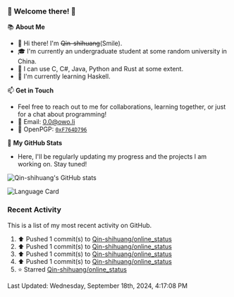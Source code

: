 ### 🌟 Welcome there! 🌟

📚 **About Me**
- 👋 Hi there! I'm ~~Qin-shihuang~~(Smile).
- 🎓 I'm currently an undergraduate student at some random university in China.
- 🚀 I can use C, C#, Java, Python and Rust at some extent.
- 🌱 I'm currently learning Haskell.

📫 **Get in Touch**
- Feel free to reach out to me for collaborations, learning together, or just for a chat about programming!
- 📩 Email: 0.0@owo.li
- 🔑 OpenPGP: [`0xF764D796`](https://keys.openpgp.org/vks/v1/by-fingerprint/99D5AF94A1585E16E14895EFBF6C0BF4F764D796)


📝 **My GitHub Stats**
- Here, I'll be regularly updating my progress and the projects I am working on. Stay tuned!

![Qin-shihuang's GitHub stats](https://github-readme-stats.vercel.app/api?username=Qin-shihuang&show_icons=true)

![Language Card](https://github-readme-stats.vercel.app/api/top-langs/?username=Qin-shihuang)
### Recent Activity

This is a list of my most recent activity on GitHub.

<!--RECENT_ACTIVITY:start-->
1. ⬆️ Pushed 1 commit(s) to [Qin-shihuang/online_status](https://github.com/Qin-shihuang/online_status)<br>
2. ⬆️ Pushed 1 commit(s) to [Qin-shihuang/online_status](https://github.com/Qin-shihuang/online_status)<br>
3. ⬆️ Pushed 1 commit(s) to [Qin-shihuang/online_status](https://github.com/Qin-shihuang/online_status)<br>
4. ⬆️ Pushed 1 commit(s) to [Qin-shihuang/online_status](https://github.com/Qin-shihuang/online_status)<br>
5. ⭐ Starred [Qin-shihuang/online_status](https://github.com/Qin-shihuang/online_status)<br>
<!--RECENT_ACTIVITY:end-->

<!--RECENT_ACTIVITY:last_update-->
Last Updated: Wednesday, September 18th, 2024, 4:17:08 PM
<!--RECENT_ACTIVITY:last_update_end-->
